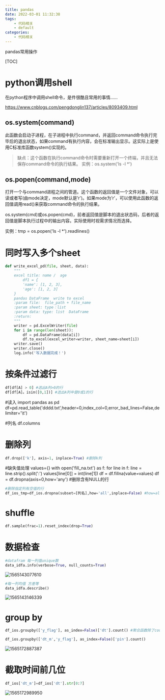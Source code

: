 ```yaml
---
title: pandas
date: 2022-03-01 11:32:38
tags:
    - 代码相关
    - default
categories: 
    - 代码相关
---
```


pandas常用操作

<!-- more -->


[TOC]

# python调用shell

在python程序中调用shell命令，是件很酷且常用的事情……

https://www.cnblogs.com/pengdonglin137/articles/8093409.html
##  os.system(command)
  此函数会启动子进程，在子进程中执行command，并返回command命令执行完毕后的退出状态，如果command有执行内容，会在标准输出显示。这实际上是使用C标准库函数system()实现的。
 >缺点：这个函数在执行command命令时需要重新打开一个终端，并且无法保存command命令的执行结果。
实例：os.system('ls -l *')
## os.popen(command,mode)

打开一个与command进程之间的管道。这个函数的返回值是一个文件对象，可以读或者写(由mode决定，mode默认是’r')。如果mode为’r'，可以使用此函数的返回值调用read()来获取command命令的执行结果。

os.system(cmd)或os.popen(cmd)，前者返回值是脚本的退出状态码，后者的返回值是脚本执行过程中的输出内容。实际使用时视需求情况而选择。

实例：tmp = os.popen('ls -l *').readlines()

# 同时写入多个sheet

```python
def write_excel_pd(file, sheet, data):
    """
    excel title: name /  age
        df1 = {
        'name': [1, 2, 3],
        'age': [1, 2, 3]
    }
    pandas DataFrame  write to excel
    :param file:  file_path + file_name
    :param sheet: type：list
    :param data: type: list  DataFrame
    :return:
    """
    writer = pd.ExcelWriter(file)
    for i in range(len(sheet)):
        df = pd.DataFrame(data[i])
        df.to_excel(excel_writer=writer, sheet_name=sheet[i])
    writer.save()
    writer.close()
    log.info('写入数据完成！')

```



# 按条件过滤行

```python
df[df[A] > 0] #选出A列>0的行
df[df[A]。isin([0,1])] #选出A列中是0或1的行
```

#读入
import pandas as pd
df=pd.read_table('dddd.txt',header=0,index_col=0,error_bad_lines=False,delimiter='\t')

#列名
df.columns

# 删除列

```python
df.drop(['k'], axis=1, inplace=True) #删除k列
```

#缺失值处理
values={}
with open('fill_na.txt') as f:
	for line in f:
		line = line.strip().split(':')
		values[line[0]] = int(line[1])
df = df.fillna(value=values)
df = df.dropna(axis=0,how='any') #删除含有NULL的行

```python
#删除指定列有空值的行
df_ios_tmp=df_ios.dropna(subset=[列名],how='all',inplace=False) #how=all 或者 any
```

# shuffle

```python
df.sample(frac=1).reset_index(drop=True)
```



# 数据检查

```python
#datafram 每一列值unique数
data_idfa.info(verbose=True, null_counts=True)
```

![1565143077610](pandas.assets/1565143077610.png)

```python
#每一列均值 方差等
data_idfa.describe()
```

![1565143146339](pandas.assets/1565143146339.png)

# group by

```python
df_ios.groupby(['y_flag'], as_index=False)['dt'].count() #聚合函数除了count还有sum,min,max等
```

```python
df_ios.groupby(['dt_m','y_flag'], as_index=False)['pin'].count()
```

![1565172887387](pandas.assets/1565172887387.png)

# 截取时间前几位

```python
df_ios['dt_m']=df_ios['dt'].str[0:7]
```

![1565172989950](pandas.assets/1565172989950.png)